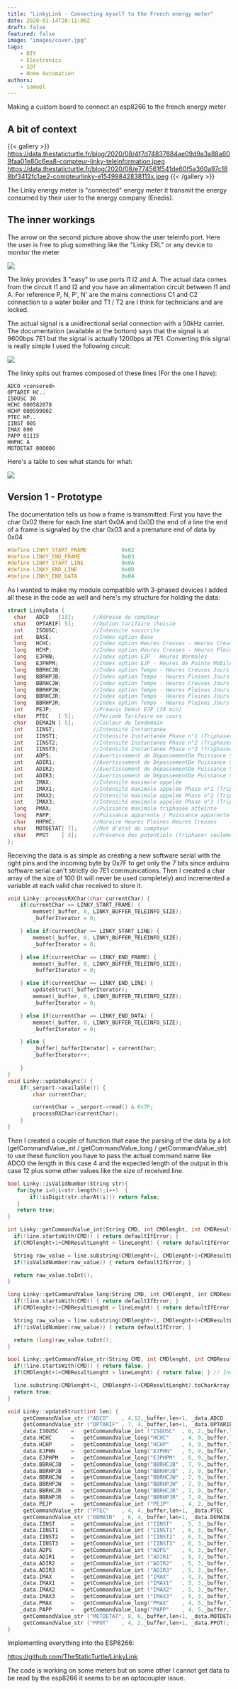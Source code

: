 ```yaml
---
title: "LinkyLink - Connecting myself to the French energy meter"
date: 2020-01-14T20:11:00Z
draft: false
featured: false
image: "images/cover.jpg"
tags: 
    - DIY
    - Electronics
    - IOT
    - Home Automation
authors:
    - samuel
---
```

Making a custom board to connect an esp8266 to the french energy meter

<!--more-->

## A bit of context

{{< gallery >}}
https://data.thestaticturtle.fr/blog/2020/08/4f7d74837884ae09d9a3a88a609faa01e80c6ea8-compteur-linky-teleinformation.jpeg
https://data.thestaticturtle.fr/blog/2020/08/e774561f541de60f5a360a97c188bf3412fc1ae2-compteurlinky-e15499842838113x.jpeg
{{< /gallery >}}

The Linky energy meter is "connected" energy meter it transmit the energy consumed by their user to the energy company (Enedis).

## The inner workings

The arrow on the second picture above show the user teleinfo port. Here the user is free to plug something like the "Linky ERL" or any device to monitor the meter

![](https://data.thestaticturtle.fr/blog/2020/08/Screenshot_20200121_222732.png)

The linky provides 3 "easy" to use ports I1 I2 and A. The actual data comes from the circuit I1 and I2 and you have an alimentation circuit between I1 and A. For reference P, N, P', N' are the mains connections C1 and C2 connection to a water boiler and T1 / T2 are I think for technicians and are locked.

The actual signal is a unidirectional serial connection with a 50kHz carrier. The documentation (available at the bottom) says that the signal is at 9600bps 7E1 but the signal is actually 1200bps at 7E1. Converting this signal is really simple I used the following circuit:

![](https://data.thestaticturtle.fr/blog/2020/08/Screenshot_20200121_224123.png)

The linky spits out frames composed of these lines (For the one I have):

```
ADCO <censored>
OPTARIF HC..
ISOUSC 30
HCHC 000582078
HCHP 000599002
PTEC HP..
IINST 005
IMAX 090
PAPP 01115
HHPHC A
MOTDETAT 000000
```

Here's a table to see what stands for what:

![](https://data.thestaticturtle.fr/blog/2020/08/Screenshot_20200121_225030-1@2x.png)

## Version 1 - Prototype

The documentation tells us how a frame is transmitted: First you have the char 0x02 there for each line start 0x0A and 0x0D the end of a line the end of a frame is signaled by the char 0x03 and a premature end of data by 0x04

```h
#define LINKY_START_FRAME           0x02
#define LINKY_END_FRAME             0x03
#define LINKY_START_LINE            0x0A
#define LINKY_END_LINE              0x0D
#define LINKY_END_DATA              0x04
```

As I wanted to make my module compatible with 3-phased devices I added all these in the code as well and here's my structure for holding the data:

```cpp
struct LinkyData {
  char   ADCO   [13];      //Adresse du compteur
  char   OPTARIF[ 5];      //Option tarifaire choisie
  int    ISOUSC;           //Intensité souscrite
  int    BASE;             //Index option Base
  long   HCHC;             //Index option Heures Creuses - Heures Creuses
  long   HCHP;             //Index option Heures Creuses - Heures Pleines
  long   EJPHN;            //Index option EJP - Heures Normales
  long   EJPHPM;           //Index option EJP - Heures de Pointe Mobile
  long   BBRHCJB;          //Index option Tempo - Heures Creuses Jours Bleus
  long   BBRHPJB;          //Index option Tempo - Heures Pleines Jours Bleus
  long   BBRHCJW;          //Index option Tempo - Heures Creuses Jours Blancs
  long   BBRHPJW;          //Index option Tempo - Heures Pleines Jours Blancs
  long   BBRHCJR;          //Index option Tempo - Heures Pleines Jours Rouges
  long   BBRHPJR;          //Index option Tempo - Heures Pleines Jours Rouges
  int    PEJP;             //Préavis Début EJP (30 min)
  char   PTEC   [ 5];      //Période Tarifaire en cours
  char   DEMAIN [ 5];      //Couleur du lendemain
  int    IINST;            //Intensité Instantanée
  int    IINST1;           //Intensité Instantanée Phase n°1 (Triphaser seulement)
  int    IINST2;           //Intensité Instantanée Phase n°2 (Triphaser seulement)
  int    IINST3;           //Intensité Instantanée Phase n°3 (Triphaser seulement)
  int    ADPS;             //Avertissement de DépassementDe Puissance Souscrite
  int    ADIR1;            //Avertissement de DépassementDe Puissance Souscrite Phase n°1 (Triphaser seulement)
  int    ADIR2;            //Avertissement de DépassementDe Puissance Souscrite Phase n°2 (Triphaser seulement)
  int    ADIR3;            //Avertissement de DépassementDe Puissance Souscrite Phase n°3 (Triphaser seulement)
  int    IMAX;             //Intensité maximale appelée
  int    IMAX1;            //Intensité maximale appelée Phase n°1 (Triphaser seulement)
  int    IMAX2;            //Intensité maximale appelée Phase n°2 (Triphaser seulement)
  int    IMAX3;            //Intensité maximale appelée Phase n°3 (Triphaser seulement)
  long   PMAX;             //Puissance maximale triphasée atteinte
  long   PAPP;             //Puissance apparente / Puissance apparente triphasée soutirée
  char   HHPHC;            //Horaire Heures Pleines Heures Creuses
  char   MOTDETAT[ 7];     //Mot d'état du compteur
  char   PPOT    [ 3];     //Présence des potentiels (Triphaser seulement) ("0X", X = coupures de phase phase n => bit n = 1)
}; 
```

Receiving the data is as simple as creating a new software serial with the right pins and the incoming byte by 0x7F to get only the 7 bits since arduino software serial can't strictly do 7E1 communications. Then I created a char array of the size of 100 (It will never be used completely) and incremented a variable at each valid char received to store it.

```cpp
void Linky::processRXChar(char currentChar) {
    if(currentChar == LINKY_START_FRAME) {
        memset(_buffer, 0, LINKY_BUFFER_TELEINFO_SIZE);
        _bufferIterator = 0;

    } else if(currentChar == LINKY_START_LINE) {
        memset(_buffer, 0, LINKY_BUFFER_TELEINFO_SIZE);
        _bufferIterator = 0;

    } else if(currentChar == LINKY_END_FRAME) {
        memset(_buffer, 0, LINKY_BUFFER_TELEINFO_SIZE);
        _bufferIterator = 0;

    } else if(currentChar == LINKY_END_LINE) {
        updateStruct(_bufferIterator);
        memset(_buffer, 0, LINKY_BUFFER_TELEINFO_SIZE);
        _bufferIterator = 0;

    } else if(currentChar == LINKY_END_DATA) {
        memset(_buffer, 0, LINKY_BUFFER_TELEINFO_SIZE);
        _bufferIterator = 0;

    } else {
        _buffer[_bufferIterator] = currentChar;
        _bufferIterator++;

    }
}
void Linky::updateAsync() {
    if(_serport->available()) {
        char currentChar;

        currentChar = _serport->read() & 0x7F;
        processRXChar(currentChar);
    }
}
```

Then I created a couple of function that ease the parsing of the data by a lot (getCommandValue_int / getCommandValue_long / getCommandValue_str) to use these function you have to pass the actual command name like ADCO the length in this case 4 and the expected length of the output in this case 12 plus some other values like the size of received line.

```cpp
bool Linky::isValidNumber(String str){
   for(byte i=0;i<str.length();i++)  {
       if(!isDigit(str.charAt(i))) return false;
   }
   return true;
}

int Linky::getCommandValue_int(String CMD, int CMDlenght, int CMDResultLenght, String line, int lineLenght, int defaultIfError) {
  if(!line.startsWith(CMD)) { return defaultIfError; }
  if(CMDlenght+1+CMDResultLenght > lineLenght) { return defaultIfError; } // Invalid size line length too short

  String raw_value = line.substring(CMDlenght+1, CMDlenght+1+CMDResultLenght);
  if(!isValidNumber(raw_value)) { return defaultIfError; }

  return raw_value.toInt();
}

long Linky::getCommandValue_long(String CMD, int CMDlenght, int CMDResultLenght, String line, int lineLenght, long defaultIfError) {
  if(!line.startsWith(CMD)) { return defaultIfError; }
  if(CMDlenght+1+CMDResultLenght > lineLenght) { return defaultIfError; } // Invalid size line length too short

  String raw_value = line.substring(CMDlenght+1, CMDlenght+1+CMDResultLenght);
  if(!isValidNumber(raw_value)) { return defaultIfError; }

  return (long)raw_value.toInt();
}

bool Linky::getCommandValue_str(String CMD, int CMDlenght, int CMDResultLenght, String line, int lineLenght, char* value) {
  if(!line.startsWith(CMD)) { return false; }
  if(CMDlenght+1+CMDResultLenght > lineLenght) { return false; } // Invalid size line length too short

  line.substring(CMDlenght+1, CMDlenght+1+CMDResultLenght).toCharArray(value,CMDResultLenght+1);
  return true;
} 

void Linky::updateStruct(int len) {
     getCommandValue_str ("ADCO"    , 4,12,_buffer,len+1, _data.ADCO     );
     getCommandValue_str ("OPTARIF" , 7, 4,_buffer,len+1, _data.OPTARIF  );
    _data.ISOUSC    =   getCommandValue_int ("ISOUSC"  , 6, 2,_buffer,len+1, _data.ISOUSC);
    _data.HCHC      =   getCommandValue_long("HCHC"    , 4, 9,_buffer,len+1, _data.HCHC);
    _data.HCHP      =   getCommandValue_long("HCHP"    , 4, 9,_buffer,len+1, _data.HCHP);
    _data.EJPHN     =   getCommandValue_long("EJPHN"   , 5, 9,_buffer,len+1, _data.EJPHN);
    _data.EJPHPM    =   getCommandValue_long("EJPHPM"  , 6, 9,_buffer,len+1, _data.EJPHPM);
    _data.BBRHCJB   =   getCommandValue_long("BBRHCJB" , 7, 9,_buffer,len+1, _data.BBRHCJB);
    _data.BBRHPJB   =   getCommandValue_long("BBRHPJB" , 7, 9,_buffer,len+1, _data.BBRHPJB);
    _data.BBRHCJW   =   getCommandValue_long("BBRHCJW" , 7, 9,_buffer,len+1, _data.BBRHCJW);
    _data.BBRHPJW   =   getCommandValue_long("BBRHPJW" , 7, 9,_buffer,len+1, _data.BBRHPJW);
    _data.BBRHCJR   =   getCommandValue_long("BBRHCJR" , 7, 9,_buffer,len+1, _data.BBRHCJR);
    _data.BBRHPJR   =   getCommandValue_long("BBRHPJR" , 7, 9,_buffer,len+1, _data.BBRHPJR);
    _data.PEJP      =   getCommandValue_int ("PEJP"    , 4, 2,_buffer,len+1, _data.HCHP);
     getCommandValue_str ("PTEC"    , 4, 4,_buffer,len+1, _data.PTEC  );
     getCommandValue_str ("DEMAIN"  , 6, 4,_buffer,len+1, _data.DEMAIN  );
    _data.IINST     =   getCommandValue_int ("IINST"   , 5, 3,_buffer,len+1, _data.IINST); 
    _data.IINST1    =   getCommandValue_int ("IINST1"  , 6, 3,_buffer,len+1, _data.IINST1); 
    _data.IINST2    =   getCommandValue_int ("IINST2"  , 6, 3,_buffer,len+1, _data.IINST2); 
    _data.IINST3    =   getCommandValue_int ("IINST3"  , 6, 3,_buffer,len+1, _data.IINST3); 
    _data.ADPS      =   getCommandValue_int ("ADPS"    , 4, 3,_buffer,len+1, _data.ADPS); 
    _data.ADIR1     =   getCommandValue_int ("ADIR1"   , 5, 3,_buffer,len+1, _data.ADIR1); 
    _data.ADIR2     =   getCommandValue_int ("ADIR2"   , 5, 3,_buffer,len+1, _data.ADIR2); 
    _data.ADIR3     =   getCommandValue_int ("ADIR3"   , 5, 3,_buffer,len+1, _data.ADIR3);
    _data.IMAX      =   getCommandValue_int ("IMAX"    , 4, 3,_buffer,len+1, _data.IMAX); 
    _data.IMAX1     =   getCommandValue_int ("IMAX1"   , 5, 3,_buffer,len+1, _data.IMAX1); 
    _data.IMAX2     =   getCommandValue_int ("IMAX2"   , 5, 3,_buffer,len+1, _data.IMAX2); 
    _data.IMAX3     =   getCommandValue_int ("IMAX3"   , 5, 3,_buffer,len+1, _data.IMAX3); 
    _data.PMAX      =   getCommandValue_long("PMAX"    , 4, 5,_buffer,len+1, _data.PMAX); 
    _data.PAPP      =   getCommandValue_long("PAPP"    , 4, 5,_buffer,len+1, _data.PAPP); 
     getCommandValue_str ("MOTDETAT", 8, 6,_buffer,len+1, _data.MOTDETAT );
     getCommandValue_str ("PPOT"    , 4, 2,_buffer,len+1, _data.PPOT);
}
```

Implementing everything into the ESP8266:

https://github.com/TheStaticTurtle/LinkyLink

The code is working on some meters but on some other I cannot get data to be read by the esp8266 it seems to be an optocoupler issue.